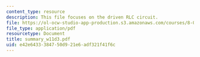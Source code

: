 ```yaml
---
content_type: resource
description: This file focuses on the driven RLC circuit.
file: https://ol-ocw-studio-app-production.s3.amazonaws.com/courses/8-02-physics-ii-electricity-and-magnetism-spring-2007/e42e6433384750d921e6adf321f41f6c_summary_w11d3.pdf
file_type: application/pdf
resourcetype: Document
title: summary_w11d3.pdf
uid: e42e6433-3847-50d9-21e6-adf321f41f6c
---
```

